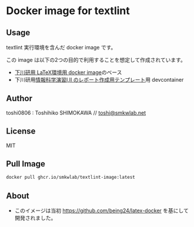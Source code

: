 # Docker image for textlint

## Usage

textlint 実行環境を含んだ docker image です。

この image は以下の2つの目的で利用することを想定して作成されています。
- [下川研用 LaTeX環境用 docker image](https://github.com/smkwlab/latex-image)のベース
- 下川研用[情報科学演習I,II のレポート作成用テンプレート](https://github.com/smkwlab/ise-report-template)用 devcontainer

## Author

toshi0806 : Toshihiko SHIMOKAWA // toshi@smkwlab.net

## License

MIT

## Pull Image

```bash
docker pull ghcr.io/smkwlab/textlint-image:latest
```

## About 

* このイメージは当初 https://github.com/being24/latex-docker を基にして開発されました。
